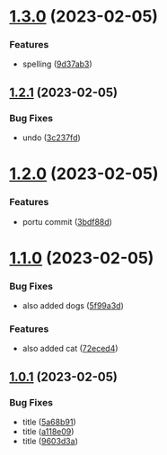 # [1.3.0](https://github.com/cerico/yuma/compare/v1.2.1...v1.3.0) (2023-02-05)


### Features

* spelling ([9d37ab3](https://github.com/cerico/yuma/commit/9d37ab3f903b428d8404fe539e1d2534193b1452))



## [1.2.1](https://github.com/cerico/yuma/compare/v1.2.0...v1.2.1) (2023-02-05)


### Bug Fixes

* undo ([3c237fd](https://github.com/cerico/yuma/commit/3c237fdc9e9e8759ed849444cb3cbc6e6bf068c6))



# [1.2.0](https://github.com/cerico/yuma/compare/v1.1.0...v1.2.0) (2023-02-05)


### Features

* portu commit ([3bdf88d](https://github.com/cerico/yuma/commit/3bdf88d5cce745b1811b8c8061037d3fed505912))



# [1.1.0](https://github.com/cerico/yuma/compare/v1.0.1...v1.1.0) (2023-02-05)


### Bug Fixes

* also added dogs ([5f99a3d](https://github.com/cerico/yuma/commit/5f99a3d19208c4a36da5654425b45a9671447c89))


### Features

* also added cat ([72eced4](https://github.com/cerico/yuma/commit/72eced4be316e52dca512896a0a7a02c307c0b7b))



## [1.0.1](https://github.com/cerico/yuma/compare/9603d3a8278b05414a1cf1aeef3e0ae171130124...v1.0.1) (2023-02-05)


### Bug Fixes

* title ([5a68b91](https://github.com/cerico/yuma/commit/5a68b91f8766561c3ce8ce5aa305c3cf7aeca39f))
* title ([a118e09](https://github.com/cerico/yuma/commit/a118e097ff4a5f0be2cdd6d40778af8aece8a1ba))
* title ([9603d3a](https://github.com/cerico/yuma/commit/9603d3a8278b05414a1cf1aeef3e0ae171130124))



